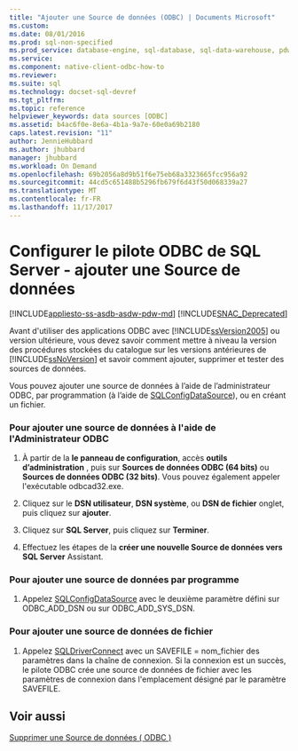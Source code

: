```yaml
---
title: "Ajouter une Source de données (ODBC) | Documents Microsoft"
ms.custom: 
ms.date: 08/01/2016
ms.prod: sql-non-specified
ms.prod_service: database-engine, sql-database, sql-data-warehouse, pdw
ms.service: 
ms.component: native-client-odbc-how-to
ms.reviewer: 
ms.suite: sql
ms.technology: docset-sql-devref
ms.tgt_pltfrm: 
ms.topic: reference
helpviewer_keywords: data sources [ODBC]
ms.assetid: b4ac6f0e-8e6a-4b1a-9a7e-60e0a69b2180
caps.latest.revision: "11"
author: JennieHubbard
ms.author: jhubbard
manager: jhubbard
ms.workload: On Demand
ms.openlocfilehash: 69b2056a8d9b51f6e75eb68a3323665fcc956a92
ms.sourcegitcommit: 44cd5c651488b5296fb679f6d43f50d068339a27
ms.translationtype: MT
ms.contentlocale: fr-FR
ms.lasthandoff: 11/17/2017
---
```

# <a name="configuring-the-sql-server-odbc-driver---add-a-data-source"></a>Configurer le pilote ODBC de SQL Server - ajouter une Source de données
[!INCLUDE[appliesto-ss-asdb-asdw-pdw-md](../../includes/appliesto-ss-asdb-asdw-pdw-md.md)]
[!INCLUDE[SNAC_Deprecated](../../includes/snac-deprecated.md)]

  Avant d'utiliser des applications ODBC avec [!INCLUDE[ssVersion2005](../../includes/ssversion2005-md.md)] ou version ultérieure, vous devez savoir comment mettre à niveau la version des procédures stockées du catalogue sur les versions antérieures de [!INCLUDE[ssNoVersion](../../includes/ssnoversion-md.md)] et savoir comment ajouter, supprimer et tester des sources de données.  
  
  Vous pouvez ajouter une source de données à l’aide de l’administrateur ODBC, par programmation (à l’aide de [SQLConfigDataSource](../../relational-databases/native-client-odbc-api/sqlconfigdatasource.md)), ou en créant un fichier.  
  
### <a name="to-add-a-data-source-by-using-odbc-administrator"></a>Pour ajouter une source de données à l'aide de l'Administrateur ODBC  
  
1.  À partir de la **le panneau de configuration**, accès **outils d’administration** , puis sur **Sources de données ODBC (64 bits)** ou **Sources de données ODBC (32 bits)**. Vous pouvez également appeler l'exécutable odbcad32.exe.  
  
2.  Cliquez sur le **DSN utilisateur**, **DSN système**, ou **DSN de fichier** onglet, puis cliquez sur **ajouter**.  
  
3.  Cliquez sur **SQL Server**, puis cliquez sur **Terminer**.  
  
4.  Effectuez les étapes de la **créer une nouvelle Source de données vers SQL Server** Assistant.  
  
### <a name="to-add-a-data-source-programmatically"></a>Pour ajouter une source de données par programme  
  
1.  Appelez [SQLConfigDataSource](../../relational-databases/native-client-odbc-api/sqlconfigdatasource.md) avec le deuxième paramètre défini sur ODBC_ADD_DSN ou sur ODBC_ADD_SYS_DSN.  
  
### <a name="to-add-a-file-data-source"></a>Pour ajouter une source de données de fichier  
  
1.  Appelez [SQLDriverConnect](../../relational-databases/native-client-odbc-api/sqldriverconnect.md) avec un SAVEFILE = nom_fichier des paramètres dans la chaîne de connexion. Si la connexion est un succès, le pilote ODBC crée une source de données de fichier avec les paramètres de connexion dans l'emplacement désigné par le paramètre SAVEFILE.  
  
## <a name="see-also"></a>Voir aussi  
[Supprimer une Source de données &#40; ODBC &#41;](../../relational-databases/native-client-odbc-how-to/configuring-the-sql-server-odbc-driver-delete-a-data-source.md)    
  
  
